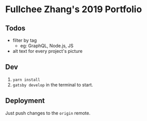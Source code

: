# Fullchee Zhang's 2019 Portfolio

## Todos

- filter by tag
  - eg: GraphQL, Node.js, JS
- alt text for every project's picture

## Dev

1. `yarn install`
2. `gatsby develop` in the terminal to start.

## Deployment

Just push changes to the `origin` remote.
